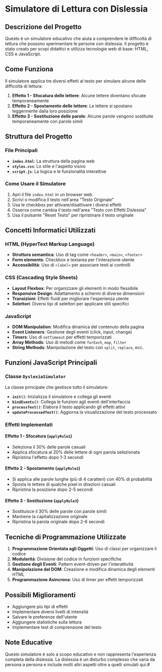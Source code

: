 # Simulatore di Lettura con Dislessia

## Descrizione del Progetto

Questo è un simulatore educativo che aiuta a comprendere le difficoltà di lettura che possono sperimentare le persone con dislessia. Il progetto è stato creato per scopi didattici e utilizza tecnologie web di base: HTML, CSS e JavaScript.

## Come Funziona

Il simulatore applica tre diversi effetti al testo per simulare alcune delle difficoltà di lettura:

1. **Effetto 1 - Sfocatura delle lettere**: Alcune lettere diventano sfocate temporaneamente
2. **Effetto 2 - Spostamento delle lettere**: Le lettere si spostano leggermente dalla loro posizione
3. **Effetto 3 - Sostituzione delle parole**: Alcune parole vengono sostituite temporaneamente con parole simili

## Struttura del Progetto

### File Principali

- **`index.html`**: La struttura della pagina web
- **`styles.css`**: Lo stile e l'aspetto visivo
- **`script.js`**: La logica e le funzionalità interattive

### Come Usare il Simulatore

1. Apri il file `index.html` in un browser web
2. Scrivi o modifica il testo nell'area "Testo Originale"
3. Usa le checkbox per attivare/disattivare i diversi effetti
4. Osserva come cambia il testo nell'area "Testo con Effetti Dislessia"
5. Usa il pulsante "Reset Testo" per ripristinare il testo originale

## Concetti Informatici Utilizzati

### HTML (HyperText Markup Language)
- **Struttura semantica**: Uso di tag come `<header>`, `<main>`, `<footer>`
- **Form elements**: Checkbox e textarea per l'interazione utente
- **Accessibilità**: Uso di `<label>` per associare testi ai controlli

### CSS (Cascading Style Sheets)
- **Layout Flexbox**: Per organizzare gli elementi in modo flessibile
- **Responsive Design**: Adattamento a schermi di diverse dimensioni
- **Transizioni**: Effetti fluidi per migliorare l'esperienza utente
- **Selettori**: Diversi tipi di selettori per applicare stili specifici

### JavaScript
- **DOM Manipulation**: Modifica dinamica del contenuto della pagina
- **Event Listeners**: Gestione degli eventi (click, input, change)
- **Timers**: Uso di `setTimeout` per effetti temporizzati
- **Array Methods**: Uso di metodi come `forEach`, `map`, `filter`
- **String Methods**: Manipolazione del testo con `split`, `replace`, ecc.

## Funzioni JavaScript Principali

### Classe `DyslexiaSimulator`
La classe principale che gestisce tutto il simulatore:

- **`init()`**: Inizializza il simulatore e collega gli eventi
- **`bindEvents()`**: Collega le funzioni agli eventi dell'interfaccia
- **`processText()`**: Elabora il testo applicando gli effetti attivi
- **`updateProcessedText()`**: Aggiorna la visualizzazione del testo processato

### Effetti Implementati

#### Effetto 1 - Sfocatura (`applyRule1`)
- Seleziona il 30% delle parole casuali
- Applica sfocatura al 20% delle lettere di ogni parola selezionata
- Ripristina l'effetto dopo 1-3 secondi

#### Effetto 2 - Spostamento (`applyRule2`)
- Si applica alle parole lunghe (più di 4 caratteri) con 40% di probabilità
- Sposta le lettere di qualche pixel in direzioni casuali
- Ripristina la posizione dopo 2-5 secondi

#### Effetto 3 - Sostituzione (`applyRule3`)
- Sostituisce il 30% delle parole con parole simili
- Mantiene la capitalizzazione originale
- Ripristina la parola originale dopo 2-6 secondi

## Tecniche di Programmazione Utilizzate

1. **Programmazione Orientata agli Oggetti**: Uso di classi per organizzare il codice
2. **Modularità**: Divisione del codice in funzioni specifiche
3. **Gestione degli Eventi**: Pattern event-driven per l'interattività
4. **Manipolazione del DOM**: Creazione e modifica dinamica degli elementi HTML
5. **Programmazione Asincrona**: Uso di timer per effetti temporizzati

## Possibili Miglioramenti

- Aggiungere più tipi di effetti
- Implementare diversi livelli di intensità
- Salvare le preferenze dell'utente
- Aggiungere statistiche sulla lettura
- Implementare test di comprensione del testo

## Note Educative

Questo simulatore è solo a scopo educativo e non rappresenta l'esperienza completa della dislessia. La dislessia è un disturbo complesso che varia da persona a persona e include molti altri aspetti oltre a quelli simulati qui.#
